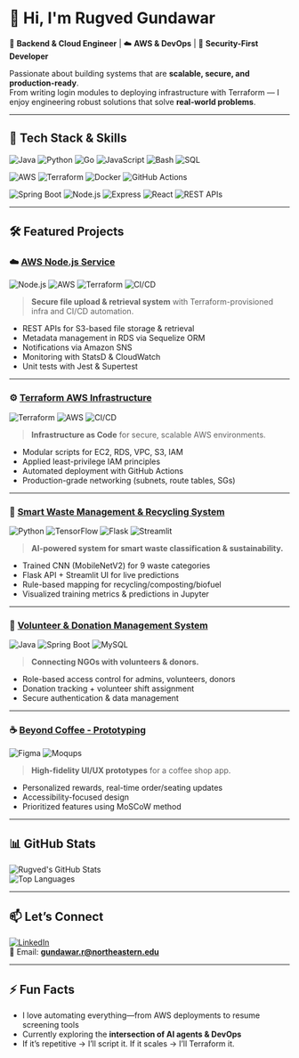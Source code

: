 # 👋 Hi, I'm Rugved Gundawar

🎯 **Backend & Cloud Engineer** | ☁️ **AWS & DevOps** | 🔐 **Security-First Developer**  

Passionate about building systems that are **scalable, secure, and production-ready**.  
From writing login modules to deploying infrastructure with Terraform — I enjoy engineering robust solutions that solve **real-world problems**.

---

## 🚀 Tech Stack & Skills

![Java](https://img.shields.io/badge/Java-ED8B00?logo=java&logoColor=white)
![Python](https://img.shields.io/badge/Python-3776AB?logo=python&logoColor=white)
![Go](https://img.shields.io/badge/Go-00ADD8?logo=go&logoColor=white)
![JavaScript](https://img.shields.io/badge/JavaScript-F7DF1E?logo=javascript&logoColor=black)
![Bash](https://img.shields.io/badge/Bash-4EAA25?logo=gnubash&logoColor=white)
![SQL](https://img.shields.io/badge/SQL-4479A1?logo=mysql&logoColor=white)

![AWS](https://img.shields.io/badge/AWS-232F3E?logo=amazonaws&logoColor=white)
![Terraform](https://img.shields.io/badge/Terraform-844FBA?logo=terraform&logoColor=white)
![Docker](https://img.shields.io/badge/Docker-2496ED?logo=docker&logoColor=white)
![GitHub Actions](https://img.shields.io/badge/GitHub%20Actions-2088FF?logo=githubactions&logoColor=white)

![Spring Boot](https://img.shields.io/badge/Spring%20Boot-6DB33F?logo=springboot&logoColor=white)
![Node.js](https://img.shields.io/badge/Node.js-43853D?logo=node.js&logoColor=white)
![Express](https://img.shields.io/badge/Express-000000?logo=express&logoColor=white)
![React](https://img.shields.io/badge/React-20232A?logo=react&logoColor=61DAFB)
![REST APIs](https://img.shields.io/badge/REST-02569B?logo=apollographql&logoColor=white)

---

## 🛠️ Featured Projects

### ☁️ [AWS Node.js Service](https://github.com/CSYE6225-Rugved/aws-nodejs-service)
![Node.js](https://img.shields.io/badge/Node.js-43853D?logo=node.js&logoColor=white)
![AWS](https://img.shields.io/badge/AWS-232F3E?logo=amazonaws&logoColor=white)
![Terraform](https://img.shields.io/badge/Terraform-844FBA?logo=terraform&logoColor=white)
![CI/CD](https://img.shields.io/badge/CI%2FCD-GitHub%20Actions-blue)

> **Secure file upload & retrieval system** with Terraform-provisioned infra and CI/CD automation.  
- REST APIs for S3-based file storage & retrieval  
- Metadata management in RDS via Sequelize ORM  
- Notifications via Amazon SNS  
- Monitoring with StatsD & CloudWatch  
- Unit tests with Jest & Supertest  

---

### ⚙️ [Terraform AWS Infrastructure](https://github.com/CSYE6225-Rugved/terraform-aws-infra)
![Terraform](https://img.shields.io/badge/Terraform-844FBA?logo=terraform&logoColor=white)
![AWS](https://img.shields.io/badge/AWS-232F3E?logo=amazonaws&logoColor=white)
![CI/CD](https://img.shields.io/badge/CI%2FCD-GitHub%20Actions-blue)

> **Infrastructure as Code** for secure, scalable AWS environments.  
- Modular scripts for EC2, RDS, VPC, S3, IAM  
- Applied least-privilege IAM principles  
- Automated deployment with GitHub Actions  
- Production-grade networking (subnets, route tables, SGs)  

---

### 🧠 [Smart Waste Management & Recycling System](https://github.com/Rugved-142/Smart-Waste-Management-Recycling-System)
![Python](https://img.shields.io/badge/Python-3776AB?logo=python&logoColor=white)
![TensorFlow](https://img.shields.io/badge/TensorFlow-FF6F00?logo=tensorflow&logoColor=white)
![Flask](https://img.shields.io/badge/Flask-000000?logo=flask&logoColor=white)
![Streamlit](https://img.shields.io/badge/Streamlit-FF4B4B?logo=streamlit&logoColor=white)

> **AI-powered system for smart waste classification & sustainability.**  
- Trained CNN (MobileNetV2) for 9 waste categories  
- Flask API + Streamlit UI for live predictions  
- Rule-based mapping for recycling/composting/biofuel  
- Visualized training metrics & predictions in Jupyter  

---

### 🤝 [Volunteer & Donation Management System](https://github.com/Rugved-142/Volunteer_and_Donation_Management_System)
![Java](https://img.shields.io/badge/Java-ED8B00?logo=java&logoColor=white)
![Spring Boot](https://img.shields.io/badge/Spring%20Boot-6DB33F?logo=springboot&logoColor=white)
![MySQL](https://img.shields.io/badge/MySQL-4479A1?logo=mysql&logoColor=white)

> **Connecting NGOs with volunteers & donors.**  
- Role-based access control for admins, volunteers, donors  
- Donation tracking + volunteer shift assignment  
- Secure authentication & data management  

---

### ☕ [Beyond Coffee - Prototyping](https://github.com/Rugved-142/Beyond-Coffee---Prototype)
![Figma](https://img.shields.io/badge/Figma-F24E1E?logo=figma&logoColor=white)
![Moqups](https://img.shields.io/badge/Moqups-1E90FF?logoColor=white)

> **High-fidelity UI/UX prototypes** for a coffee shop app.  
- Personalized rewards, real-time order/seating updates  
- Accessibility-focused design  
- Prioritized features using MoSCoW method  

---

## 📊 GitHub Stats

![Rugved's GitHub Stats](https://github-readme-stats.vercel.app/api?username=Rugved-142&show_icons=true&theme=tokyonight)  
![Top Languages](https://github-readme-stats.vercel.app/api/top-langs/?username=Rugved-142&layout=compact&theme=tokyonight)

---

## 📫 Let’s Connect

[![LinkedIn](https://img.shields.io/badge/LinkedIn-blue?logo=linkedin&style=for-the-badge)](https://linkedin.com/in/rugved-gundawar)  
📧 Email: **gundawar.r@northeastern.edu**

---

## ⚡ Fun Facts

- I love automating everything—from AWS deployments to resume screening tools  
- Currently exploring the **intersection of AI agents & DevOps**  
- If it’s repetitive → I’ll script it. If it scales → I’ll Terraform it.  
